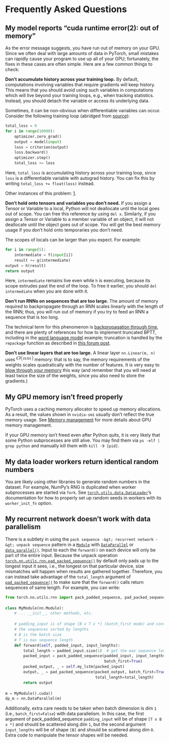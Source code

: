 

# Frequently Asked Questions

## My model reports “cuda runtime error(2): out of memory”

As the error message suggests, you have run out of memory on your GPU. Since we often deal with large amounts of data in PyTorch, small mistakes can rapidly cause your program to use up all of your GPU; fortunately, the fixes in these cases are often simple. Here are a few common things to check:

**Don’t accumulate history across your training loop.** By default, computations involving variables that require gradients will keep history. This means that you should avoid using such variables in computations which will live beyond your training loops, e.g., when tracking statistics. Instead, you should detach the variable or access its underlying data.

Sometimes, it can be non-obvious when differentiable variables can occur. Consider the following training loop (abridged from [source](https://discuss.pytorch.org/t/high-memory-usage-while-training/162)):

```py
total_loss = 0
for i in range(10000):
    optimizer.zero_grad()
    output = model(input)
    loss = criterion(output)
    loss.backward()
    optimizer.step()
    total_loss += loss

```

Here, `total_loss` is accumulating history across your training loop, since `loss` is a differentiable variable with autograd history. You can fix this by writing `total_loss += float(loss)` instead.

Other instances of this problem: [1](https://discuss.pytorch.org/t/resolved-gpu-out-of-memory-error-with-batch-size-1/3719).

**Don’t hold onto tensors and variables you don’t need.** If you assign a Tensor or Variable to a local, Python will not deallocate until the local goes out of scope. You can free this reference by using `del x`. Similarly, if you assign a Tensor or Variable to a member variable of an object, it will not deallocate until the object goes out of scope. You will get the best memory usage if you don’t hold onto temporaries you don’t need.

The scopes of locals can be larger than you expect. For example:

```py
for i in range(5):
    intermediate = f(input[i])
    result += g(intermediate)
output = h(result)
return output

```

Here, `intermediate` remains live even while `h` is executing, because its scope extrudes past the end of the loop. To free it earlier, you should `del intermediate` when you are done with it.

**Don’t run RNNs on sequences that are too large.** The amount of memory required to backpropagate through an RNN scales linearly with the length of the RNN; thus, you will run out of memory if you try to feed an RNN a sequence that is too long.

The technical term for this phenomenon is [backpropagation through time](https://en.wikipedia.org/wiki/Backpropagation_through_time), and there are plenty of references for how to implement truncated BPTT, including in the [word language model](https://github.com/pytorch/examples/tree/master/word_language_model) example; truncation is handled by the `repackage` function as described in [this forum post](https://discuss.pytorch.org/t/help-clarifying-repackage-hidden-in-word-language-model/226).

**Don’t use linear layers that are too large.** A linear layer `nn.Linear(m, n)` uses ![](img/a7adefa6eac5b357ac1c2fcc0bc36a52.jpg) memory: that is to say, the memory requirements of the weights scales quadratically with the number of features. It is very easy to [blow through your memory](https://github.com/pytorch/pytorch/issues/958) this way (and remember that you will need at least twice the size of the weights, since you also need to store the gradients.)

## My GPU memory isn’t freed properly

PyTorch uses a caching memory allocator to speed up memory allocations. As a result, the values shown in `nvidia-smi` usually don’t reflect the true memory usage. See [Memory management](cuda.html#cuda-memory-management) for more details about GPU memory management.

If your GPU memory isn’t freed even after Python quits, it is very likely that some Python subprocesses are still alive. You may find them via `ps -elf | grep python` and manually kill them with `kill -9 [pid]`.

## My data loader workers return identical random numbers

You are likely using other libraries to generate random numbers in the dataset. For example, NumPy’s RNG is duplicated when worker subprocesses are started via `fork`. See [`torch.utils.data.DataLoader`](../data.html#torch.utils.data.DataLoader "torch.utils.data.DataLoader")’s documentation for how to properly set up random seeds in workers with its `worker_init_fn` option.

## My recurrent network doesn’t work with data parallelism

There is a subtlety in using the `pack sequence -&gt; recurrent network -&gt; unpack sequence` pattern in a [`Module`](../nn.html#torch.nn.Module "torch.nn.Module") with [`DataParallel`](../nn.html#torch.nn.DataParallel "torch.nn.DataParallel") or [`data_parallel()`](../nn.html#torch.nn.parallel.data_parallel "torch.nn.parallel.data_parallel"). Input to each the `forward()` on each device will only be part of the entire input. Because the unpack operation [`torch.nn.utils.rnn.pad_packed_sequence()`](../nn.html#torch.nn.utils.rnn.pad_packed_sequence "torch.nn.utils.rnn.pad_packed_sequence") by default only pads up to the longest input it sees, i.e., the longest on that particular device, size mismatches will happen when results are gathered together. Therefore, you can instead take advantage of the `total_length` argument of [`pad_packed_sequence()`](../nn.html#torch.nn.utils.rnn.pad_packed_sequence "torch.nn.utils.rnn.pad_packed_sequence") to make sure that the `forward()` calls return sequences of same length. For example, you can write:

```py
from torch.nn.utils.rnn import pack_padded_sequence, pad_packed_sequence

class MyModule(nn.Module):
    # ... __init__, other methods, etc.

    # padding_input is of shape [B x T x *] (batch_first mode) and contains
    # the sequences sorted by lengths
    # B is the batch size
    # T is max sequence length
    def forward(self, padded_input, input_lengths):
        total_length = padded_input.size(1)  # get the max sequence length
        packed_input = pack_padded_sequence(padded_input, input_lengths,
                                            batch_first=True)
        packed_output, _ = self.my_lstm(packed_input)
        output, _ = pad_packed_sequence(packed_output, batch_first=True,
                                        total_length=total_length)
        return output

m = MyModule().cuda()
dp_m = nn.DataParallel(m)

```

Additionally, extra care needs to be taken when batch dimension is dim `1` (i.e., `batch_first=False`) with data parallelism. In this case, the first argument of pack_padded_sequence `padding_input` will be of shape `[T x B x *]` and should be scattered along dim `1`, but the second argument `input_lengths` will be of shape `[B]` and should be scattered along dim `0`. Extra code to manipulate the tensor shapes will be needed.

